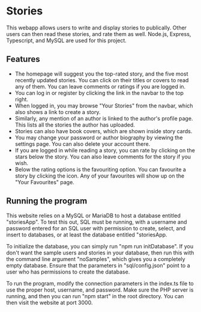 # Stories
This webapp allows users to write and display stories to publically. Other users can then read these stories, and rate them as well. Node.js, Express, Typescript, and MySQL are used for this project.

## Features
- The homepage will suggest you the top-rated story, and the five most recently updated stories. You can click on their titles or covers to read any of them. You can leave comments or ratings if you are logged in.
- You can log in or register by clicking the link in the navbar to the top right.
- When logged in, you may browse "Your Stories" from the navbar, which also shows a link to create a story.
- Similarly, any mention of an author is linked to the author's profile page. This lists all the stories the author has uploaded.
- Stories can also have book covers, which are shown inside story cards.
- You may change your password or author biography by viewing the settings page. You can also delete your account there.
- If you are logged in while reading a story, you can rate by clicking on the stars below the story. You can also leave comments for the story if you wish.
- Below the rating options is the favouriting option. You can favourite a story by clicking the icon. Any of your favourites will show up on the "Your Favourites" page.

## Running the program
This website relies on a MySQL or MariaDB to host a database entitled "storiesApp". To test this out, SQL must be running, with a username and password entered for an SQL user with permission to create, select, and insert to databases, or at least the database entitled "storiesApp.

To initialize the database, you can simply run "npm run initDatabase". If you don't want the sample users and stories in your database, then run this with the command line argument "noSamples", which gives you a completely empty database. Ensure that the parameters in "sql/config.json" point to a user who has permissions to create the database.

To run the program, modify the connection parameters in the index.ts file to use the proper host, username, and password. Make sure the PHP server is running, and then you can run "npm start" in the root directory. You can then visit the website at port 3000.